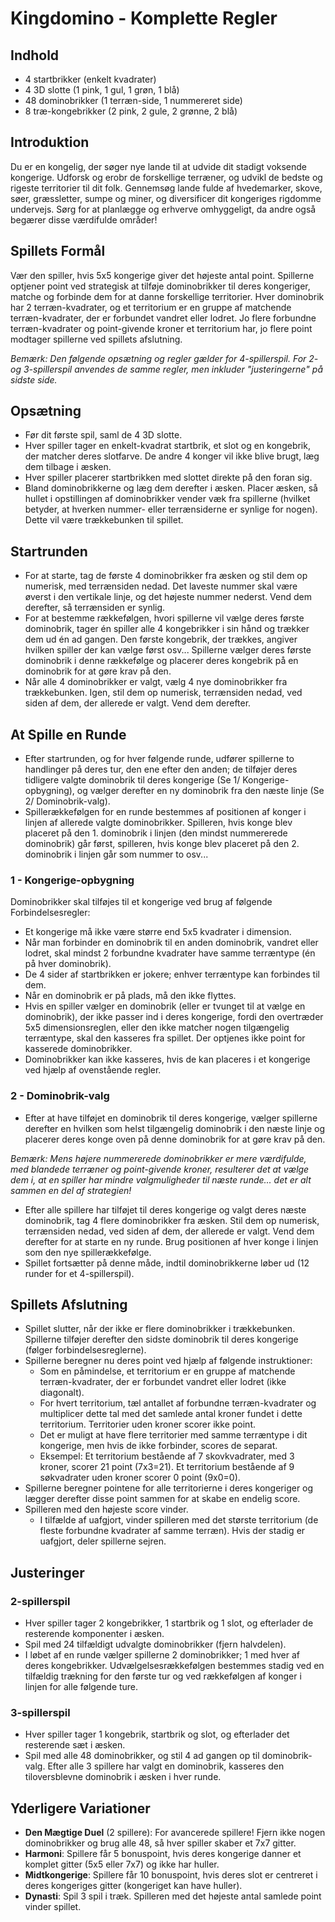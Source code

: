 # Kingdomino - Komplette Regler

## Indhold
- 4 startbrikker (enkelt kvadrater)
- 4 3D slotte (1 pink, 1 gul, 1 grøn, 1 blå)
- 48 dominobrikker (1 terræn-side, 1 nummereret side)
- 8 træ-kongebrikker (2 pink, 2 gule, 2 grønne, 2 blå)

## Introduktion

Du er en kongelig, der søger nye lande til at udvide dit stadigt voksende kongerige. Udforsk og erobr de forskellige terræner, og udvikl de bedste og rigeste territorier til dit folk. Gennemsøg lande fulde af hvedemarker, skove, søer, græssletter, sumpe og miner, og diversificer dit kongeriges rigdomme undervejs. Sørg for at planlægge og erhverve omhyggeligt, da andre også begærer disse værdifulde områder!

## Spillets Formål

Vær den spiller, hvis 5x5 kongerige giver det højeste antal point. Spillerne optjener point ved strategisk at tilføje dominobrikker til deres kongeriger, matche og forbinde dem for at danne forskellige territorier. Hver dominobrik har 2 terræn-kvadrater, og et territorium er en gruppe af matchende terræn-kvadrater, der er forbundet vandret eller lodret. Jo flere forbundne terræn-kvadrater og point-givende kroner et territorium har, jo flere point modtager spillerne ved spillets afslutning.

*Bemærk: Den følgende opsætning og regler gælder for 4-spillerspil. For 2- og 3-spillerspil anvendes de samme regler, men inkluder "justeringerne" på sidste side.*

## Opsætning

- Før dit første spil, saml de 4 3D slotte.
- Hver spiller tager en enkelt-kvadrat startbrik, et slot og en kongebrik, der matcher deres slotfarve. De andre 4 konger vil ikke blive brugt, læg dem tilbage i æsken.
- Hver spiller placerer startbrikken med slottet direkte på den foran sig.
- Bland dominobrikkerne og læg dem derefter i æsken. Placer æsken, så hullet i opstillingen af dominobrikker vender væk fra spillerne (hvilket betyder, at hverken nummer- eller terrænsiderne er synlige for nogen). Dette vil være trækkebunken til spillet.

## Startrunden

- For at starte, tag de første 4 dominobrikker fra æsken og stil dem op numerisk, med terrænsiden nedad. Det laveste nummer skal være øverst i den vertikale linje, og det højeste nummer nederst. Vend dem derefter, så terrænsiden er synlig.
- For at bestemme rækkefølgen, hvori spillerne vil vælge deres første dominobrik, tager én spiller alle 4 kongebrikker i sin hånd og trækker dem ud én ad gangen. Den første kongebrik, der trækkes, angiver hvilken spiller der kan vælge først osv... Spillerne vælger deres første dominobrik i denne rækkefølge og placerer deres kongebrik på en dominobrik for at gøre krav på den.
- Når alle 4 dominobrikker er valgt, vælg 4 nye dominobrikker fra trækkebunken. Igen, stil dem op numerisk, terrænsiden nedad, ved siden af ​​dem, der allerede er valgt. Vend dem derefter.

## At Spille en Runde

- Efter startrunden, og for hver følgende runde, udfører spillerne to handlinger på deres tur, den ene efter den anden; de tilføjer deres tidligere valgte dominobrik til deres kongerige (Se 1/ Kongerige-opbygning), og vælger derefter en ny dominobrik fra den næste linje (Se 2/ Dominobrik-valg).
- Spillerækkefølgen for en runde bestemmes af positionen af ​​konger i linjen af allerede valgte dominobrikker. Spilleren, hvis konge blev placeret på den 1. dominobrik i linjen (den mindst nummererede dominobrik) går først, spilleren, hvis konge blev placeret på den 2. dominobrik i linjen går som nummer to osv...

### 1 - Kongerige-opbygning

Dominobrikker skal tilføjes til et kongerige ved brug af følgende Forbindelsesregler:

- Et kongerige må ikke være større end 5x5 kvadrater i dimension.
- Når man forbinder en dominobrik til en anden dominobrik, vandret eller lodret, skal mindst 2 forbundne kvadrater have samme terræntype (én på hver dominobrik).
- De 4 sider af startbrikken er jokere; enhver terræntype kan forbindes til dem.
- Når en dominobrik er på plads, må den ikke flyttes.
- Hvis en spiller vælger en dominobrik (eller er tvunget til at vælge en dominobrik), der ikke passer ind i deres kongerige, fordi den overtræder 5x5 dimensionsreglen, eller den ikke matcher nogen tilgængelig terræntype, skal den kasseres fra spillet. Der optjenes ikke point for kasserede dominobrikker.
- Dominobrikker kan ikke kasseres, hvis de kan placeres i et kongerige ved hjælp af ovenstående regler.

### 2 - Dominobrik-valg

- Efter at have tilføjet en dominobrik til deres kongerige, vælger spillerne derefter en hvilken som helst tilgængelig dominobrik i den næste linje og placerer deres konge oven på denne dominobrik for at gøre krav på den.

*Bemærk: Mens højere nummererede dominobrikker er mere værdifulde, med blandede terræner og point-givende kroner, resulterer det at vælge dem i, at en spiller har mindre valgmuligheder til næste runde... det er alt sammen en del af strategien!*

- Efter alle spillere har tilføjet til deres kongerige og valgt deres næste dominobrik, tag 4 flere dominobrikker fra æsken. Stil dem op numerisk, terrænsiden nedad, ved siden af ​​dem, der allerede er valgt. Vend dem derefter for at starte en ny runde. Brug positionen af ​​hver konge i linjen som den nye spillerækkefølge.
- Spillet fortsætter på denne måde, indtil dominobrikkerne løber ud (12 runder for et 4-spillerspil).

## Spillets Afslutning

- Spillet slutter, når der ikke er flere dominobrikker i trækkebunken. Spillerne tilføjer derefter den sidste dominobrik til deres kongerige (følger forbindelsesreglerne).
- Spillerne beregner nu deres point ved hjælp af følgende instruktioner:
  - Som en påmindelse, et territorium er en gruppe af matchende terræn-kvadrater, der er forbundet vandret eller lodret (ikke diagonalt).
  - For hvert territorium, tæl antallet af forbundne terræn-kvadrater og multiplicer dette tal med det samlede antal kroner fundet i dette territorium. Territorier uden kroner scorer ikke point.
  - Det er muligt at have flere territorier med samme terræntype i dit kongerige, men hvis de ikke forbinder, scores de separat.
  - Eksempel: Et territorium bestående af 7 skovkvadrater, med 3 kroner, scorer 21 point (7x3=21). Et territorium bestående af 9 søkvadrater uden kroner scorer 0 point (9x0=0).
- Spillerne beregner pointene for alle territorierne i deres kongeriger og lægger derefter disse point sammen for at skabe en endelig score.
- Spilleren med den højeste score vinder.
  - I tilfælde af uafgjort, vinder spilleren med det største territorium (de fleste forbundne kvadrater af samme terræn). Hvis der stadig er uafgjort, deler spillerne sejren.

## Justeringer

### 2-spillerspil

- Hver spiller tager 2 kongebrikker, 1 startbrik og 1 slot, og efterlader de resterende komponenter i æsken.
- Spil med 24 tilfældigt udvalgte dominobrikker (fjern halvdelen).
- I løbet af en runde vælger spillerne 2 dominobrikker; 1 med hver af deres kongebrikker. Udvælgelsesrækkefølgen bestemmes stadig ved en tilfældig trækning for den første tur og ved rækkefølgen af ​​konger i linjen for alle følgende ture.

### 3-spillerspil

- Hver spiller tager 1 kongebrik, startbrik og slot, og efterlader det resterende sæt i æsken.
- Spil med alle 48 dominobrikker, og stil 4 ad gangen op til dominobrik-valg. Efter alle 3 spillere har valgt en dominobrik, kasseres den tiloversblevne dominobrik i æsken i hver runde.

## Yderligere Variationer

- **Den Mægtige Duel** (2 spillere): For avancerede spillere! Fjern ikke nogen dominobrikker og brug alle 48, så hver spiller skaber et 7x7 gitter.
- **Harmoni**: Spillere får 5 bonuspoint, hvis deres kongerige danner et komplet gitter (5x5 eller 7x7) og ikke har huller.
- **Midtkongerige**: Spillere får 10 bonuspoint, hvis deres slot er centreret i deres kongeriges gitter (kongeriget kan have huller).
- **Dynasti**: Spil 3 spil i træk. Spilleren med det højeste antal samlede point vinder spillet.